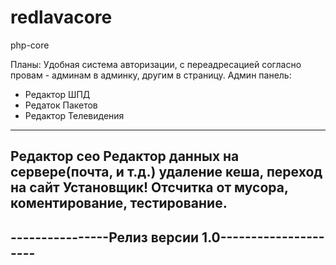 # redlavacore
php-core

Планы:
Удобная система авторизации, с переадресацией согласно провам - админам в админку, другим в страницу.
Админ панель:
- Редактор ШПД
- Редаток Пакетов
- Редактор Телевидения
---------
Редактор сео
Редактор данных на сервере(почта, и т.д.)
удаление кеша, переход на сайт
Установщик!
Отсчитка от мусора, коментирование, тестирование.
-----------------------------------------------------
----------------Релиз версии 1.0---------------------
-----------------------------------------------------


